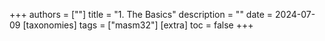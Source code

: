 +++
authors = [""]
title = "1. The Basics"
description = ""
date = 2024-07-09
[taxonomies]
tags = ["masm32"]
[extra]
toc = false
+++